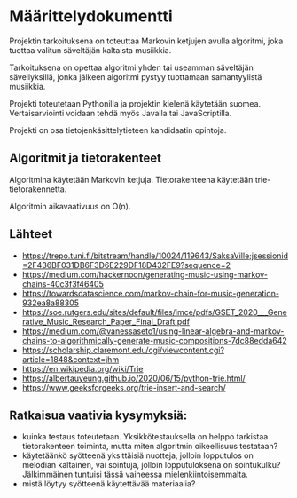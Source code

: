 # Määrittelydokumentti

Projektin tarkoituksena on toteuttaa Markovin ketjujen avulla algoritmi, joka tuottaa valitun säveltäjän kaltaista musiikkia. 

Tarkoituksena on opettaa algoritmi yhden tai useamman säveltäjän sävellyksillä, jonka jälkeen algoritmi pystyy tuottamaan samantyylistä musiikkia. 

Projekti toteutetaan Pythonilla ja projektin kielenä käytetään suomea. Vertaisarviointi voidaan tehdä myös Javalla tai JavaScriptilla.

Projekti on osa tietojenkäsittelytieteen kandidaatin opintoja.

## Algoritmit ja tietorakenteet

Algoritmina käytetään Markovin ketjuja. Tietorakenteena käytetään trie-tietorakennetta.

Algoritmin aikavaativuus on O(n).

## Lähteet

* https://trepo.tuni.fi/bitstream/handle/10024/119643/SaksaVille;jsessionid=2F436BF031DB6F3D6E229DF18D432FE9?sequence=2
* https://medium.com/hackernoon/generating-music-using-markov-chains-40c3f3f46405
* https://towardsdatascience.com/markov-chain-for-music-generation-932ea8a88305
* https://soe.rutgers.edu/sites/default/files/imce/pdfs/GSET_2020___Generative_Music_Research_Paper_Final_Draft.pdf
* https://medium.com/@vanessaseto1/using-linear-algebra-and-markov-chains-to-algorithmically-generate-music-compositions-7dc88edda642
* https://scholarship.claremont.edu/cgi/viewcontent.cgi?article=1848&context=jhm
* https://en.wikipedia.org/wiki/Trie
* https://albertauyeung.github.io/2020/06/15/python-trie.html/
* https://www.geeksforgeeks.org/trie-insert-and-search/

## Ratkaisua vaativia kysymyksiä:

- kuinka testaus toteutetaan. Yksikkötestauksella on helppo tarkistaa tietorakenteen toiminta, mutta miten algoritmin oikeellisuus testataan?
- käytetäänkö syötteenä yksittäisiä nuotteja, jolloin lopputulos on melodian kaltainen, vai sointuja, jolloin lopputuloksena on sointukulku? Jälkimmäinen tuntuisi tässä vaiheessa mielenkiintoisemmalta.
- mistä löytyy syötteenä käytettävää materiaalia?
